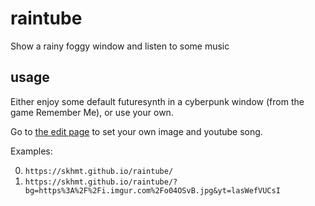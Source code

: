 # raintube
Show a rainy foggy window and listen to some music

## usage

Either enjoy some default futuresynth in a cyberpunk window (from the game Remember Me), or use your own.

Go to [the edit page](https://skhmt.github.io/raintube/edit) to set your own image and youtube song.

Examples:

0. `https://skhmt.github.io/raintube/`
0. `https://skhmt.github.io/raintube/?bg=https%3A%2F%2Fi.imgur.com%2Fo04OSvB.jpg&yt=lasWefVUCsI`
